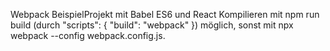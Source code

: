 Webpack BeispielProjekt mit Babel ES6 und React
Kompilieren mit npm run build (durch 
"scripts": {
        "build": "webpack"
})
möglich, sonst mit npx webpack --config webpack.config.js.
